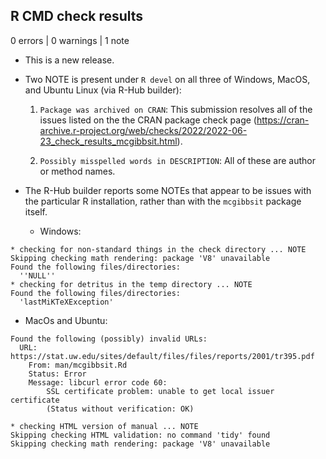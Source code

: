 ## R CMD check results

0 errors \| 0 warnings \| 1 note

-   This is a new release.

-   Two NOTE is present under `R devel` on all three of Windows, MacOS, and Ubuntu Linux (via R-Hub builder):

    1.  `Package was archived on CRAN`: This submission resolves all of the issues listed on the the CRAN package check page (<https://cran-archive.r-project.org/web/checks/2022/2022-06-23_check_results_mcgibbsit.html>).

    2.  `Possibly misspelled words in DESCRIPTION`: All of these are author or method names.

-   The R-Hub builder reports some NOTEs that appear to be issues with the particular R installation, rather than with the `mcgibbsit` package itself.

    -   Windows:

```         
* checking for non-standard things in the check directory ... NOTE
Skipping checking math rendering: package 'V8' unavailable
Found the following files/directories:
  ''NULL''
* checking for detritus in the temp directory ... NOTE
Found the following files/directories:
  'lastMiKTeXException'
```

-   MacOs and Ubuntu:

```         
Found the following (possibly) invalid URLs:
  URL: https://stat.uw.edu/sites/default/files/files/reports/2001/tr395.pdf
    From: man/mcgibbsit.Rd
    Status: Error
    Message: libcurl error code 60:
        SSL certificate problem: unable to get local issuer certificate
        (Status without verification: OK)
        
* checking HTML version of manual ... NOTE
Skipping checking HTML validation: no command 'tidy' found
Skipping checking math rendering: package 'V8' unavailable
```

